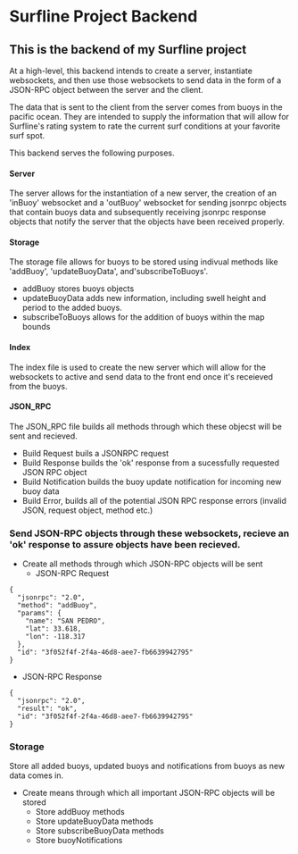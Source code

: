 # Surfline Project Backend

## This is the backend of my Surfline project

At a high-level, this backend intends to create a server, instantiate websockets, and then use those websockets to send data in the form of a JSON-RPC object between the server and the client. 

The data that is sent to the client from the server comes from buoys in the pacific ocean. They are intended to supply the information that will allow for Surfline's rating system to rate the current surf conditions at your favorite surf spot.

This backend serves the following purposes.

#### Server

The server allows for the instantiation of a new server, the creation of an 'inBuoy' websocket and a 'outBuoy' websocket for sending jsonrpc objects that contain buoys data and subsequently receiving jsonrpc response objects that notify the server that the objects have been received properly. 

#### Storage

The storage file allows for buoys to be stored using indivual methods like 'addBuoy', 'updateBuoyData', and'subscribeToBuoys'.

* addBuoy stores buoys objects
* updateBuoyData adds new information, including swell height and period to the added buoys.
* subscribeToBuoys allows for the addition of buoys within the map bounds

#### Index

The index file is used to create the new server which will allow for the websockets to active and send data to the front end once it's receieved from the buoys.
  
#### JSON_RPC 

The JSON_RPC file builds all methods through which these objecst will be sent and recieved.

* Build Request buils a JSONRPC request
* Build Response builds the 'ok' response from a sucessfully requested JSON RPC object
* Build Notification builds the buoy update notification for incoming new buoy data
* Build Error, builds all of the potential JSON RPC response errors (invalid JSON, request object, method etc.)


### Send JSON-RPC objects through these websockets, recieve an 'ok' response to assure objects have been recieved.

* Create all methods through which JSON-RPC objects will be sent
  * JSON-RPC Request
```
{
  "jsonrpc": "2.0",
  "method": "addBuoy",
  "params": {
    "name": "SAN PEDRO",
    "lat": 33.618,
    "lon": -118.317
  },
  "id": "3f052f4f-2f4a-46d8-aee7-fb6639942795"
}
```
  * JSON-RPC Response
```
{
  "jsonrpc": "2.0",
  "result": "ok",
  "id": "3f052f4f-2f4a-46d8-aee7-fb6639942795"
}
````

### Storage

Store all added buoys, updated buoys and notifications from buoys as new data comes in.

* Create means through which all important JSON-RPC objects will be stored
  * Store addBuoy methods
  * Store updateBuoyData methods
  * Store subscribeBuoyData methods
  * Store buoyNotifications

 
